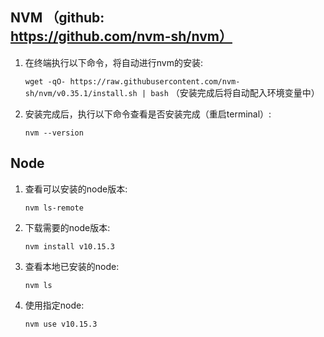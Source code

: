 ## NVM （github: https://github.com/nvm-sh/nvm）
1. 在终端执行以下命令，将自动进行nvm的安装:

    `wget -qO- https://raw.githubusercontent.com/nvm-sh/nvm/v0.35.1/install.sh | bash` （安装完成后将自动配入环境变量中）

2. 安装完成后，执行以下命令查看是否安装完成（重启terminal）:

    `nvm --version`

## Node  
1. 查看可以安装的node版本:

    `nvm ls-remote`

2. 下载需要的node版本:

    `nvm install v10.15.3`

3. 查看本地已安装的node:

    `nvm ls`
    
4. 使用指定node:

    `nvm use v10.15.3`
